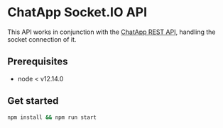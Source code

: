 # ChatApp Socket.IO API

This API works in conjunction with the [ChatApp REST API](https://github.com/Classy-Bear/chat-api), handling the socket connection of it.

## Prerequisites
- node < v12.14.0

## Get started
```bash
npm install && npm run start
```
